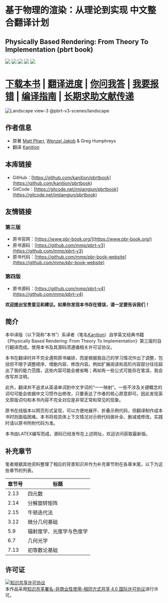 # 基于物理的渲染：从理论到实现 中文整合翻译计划
## Physically Based Rendering: From Theory To Implementation (pbrt book) 
[![](https://img.shields.io/badge/源码语言-TeX-brightgreen?style=flat-square)](.)
[![](https://img.shields.io/github/downloads/kanition/pbrtbook/total?color=blue&label=下载量&style=flat-square)](https://github.com/kanition/pbrtbook/releases)
[![](https://img.shields.io/github/v/release/kanition/pbrtbook?color=orange&include_prereleases&label=最新进度版本&style=flat-square)](https://github.com/kanition/pbrtbook/releases/latest)
[![](https://img.shields.io/github/release-date-pre/kanition/pbrtbook?color=yellow&label=最新发布时间&style=flat-square)](https://github.com/kanition/pbrtbook/releases/latest)
[![](https://licensebuttons.net/l/by-nc-sa/4.0/80x15.png)](#许可证)
# [**下载本书**](https://github.com/kanition/pbrtbook/releases) | [翻译进度](https://github.com/kanition/pbrtbook/projects/1) | [你问我答](https://github.com/kanition/pbrtbook/discussions) | [我要报错](https://github.com/kanition/pbrtbook/issues/new/choose) | [编译指南](./CONTRIBUTING.md) | [长期求助文献传递](https://github.com/kanition/pbrtbook/discussions/41)

![Landscape view-3 @pbrt-v3-scenes/landscape](Pictures/title.png)

## 作者信息
- 原著 [Matt Pharr](https://pharr.org/matt), [Wenzel Jakob](https://rgl.epfl.ch/people/wjakob) & Greg Humphreys
- 翻译 [Kanition](https://github.com/kanition)

## 本库链接
- GitHub：[https://github.com/kanition/pbrtbook](https://github.com/kanition/pbrtbook)
- GitCode：[https://gitcode.net/imjiangjun/pbrtbook](https://gitcode.net/imjiangjun/pbrtbook)
## 友情链接
### 第三版
* 原书官网：[https://www.pbr-book.org/](https://www.pbr-book.org/)
* 原书源码：[https://github.com/mmp/pbrt-v3](https://github.com/mmp/pbrt-v3)
* 原书代码：[https://github.com/mmp/pbr-book-website](https://github.com/mmp/pbr-book-website)
### 第四版
* 原书源码：[https://github.com/mmp/pbrt-v4](https://github.com/mmp/pbrt-v4)

**欢迎提出宝贵意见和建议。如果你发现本书存在错误，请一定要告诉我们！**

## 简介
本中译版（以下简称“本书”）系译者（笔名[Kanition](https://github.com/kanition)）自学英文经典书籍《Physically Based Rendering: From Theory To Implementation》第三版时自行翻译而成。使用本书及其源码须遵循相关许可证协议。

本书在翻译时并不完全遵照原书编排，而是根据我自己的学习情况作出了调整，包括但不限于调整顺序、增删内容、修改内容。例如扩展阅读和高阶内容部分往往超出了我的能力范围，这些内容可能会被省略；再如有一些公式可能存在笔误，我会改写并注明。

此外，翻译并不追求从英语单词到中文字词的“一一映射”。一些不涉及关键概念的词句可能会依据中文习惯作出修改，只要表达了作者的核心原意即可。因此发现英文原版词句和本书内容不完全对应是非常正常和常见的现象。

原书在线版本以网页形式呈现，可以方便地展开、折叠示例代码，但翻译制作成本书时则面临困难。本书将视具体上下文情况对示例代码做补全、删减或修改。实践时请以原书所附代码为准。

本书由LATEX编写而成，源码已经发布在上述网址，欢迎访问获取最新版。

## 补充章节
笔者根据其他资料整理了相应的背景知识并作为补充章节附在各章末尾，以下为这些章节的列表。

| 章节号 | 标题                     |
| ------ | ------------------------ |
| 2.13   | 四元数                   |
| 2.14   | 分解旋转矩阵             |
| 2.15   | 牛顿迭代法               |
| 3.12   | 微分几何基础             |
| 5.9    | 辐射度学、光度学与色度学 |
| 6.7    | 几何光学                 |
| 7.13   | 初等数论基础             |

## 许可证
<a rel="license" href="http://creativecommons.org/licenses/by-nc-sa/4.0/deed.zh"><img alt="知识共享许可协议" style="border-width:0" src="https://i.creativecommons.org/l/by-nc-sa/4.0/88x31.png" /></a><br />本作品采用<a rel="license" href="http://creativecommons.org/licenses/by-nc-sa/4.0/deed.zh">知识共享署名-非商业性使用-相同方式共享 4.0 国际许可协议</a>进行许可。